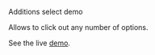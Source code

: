 Additions select demo

Allows to click out any number of options.

See the live [demo](http://romashamin.github.io/additions-select/).
